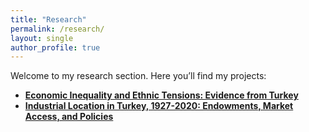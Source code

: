 ```yaml
---
title: "Research"
permalink: /research/
layout: single
author_profile: true
---
```

Welcome to my research section. Here you’ll find my projects:
- [**Economic Inequality and Ethnic Tensions: Evidence from Turkey**](/research/ethnic-tensions/)
- [**Industrial Location in Turkey, 1927-2020: Endowments, Market Access, and Policies**](/research/industrial-location/)

